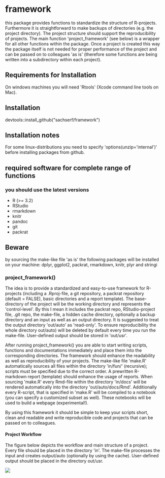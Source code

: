# framework
this package provides functions to standardize the structure of R-projects. Furthermore it is straightforward to make backups of directories (e.g. the project directory). The project structure should support the reproducibility of projects. The main function 'project_framework' (see below) is a wrapper for all other functions within the package. Once a project is created this way the package itself is not needed for proper performance of the project and can be passed on to colleagues 'as is' (therefore some functions are being written into a subdirectory within each project).

## Requirements for Installation
On windows machines you will need 'Rtools' (Xcode command line tools on Mac).

## Installation
devtools::install_github("sachserf/framework")

## Installation notes
For some linux-distributions you need to specify 'options(unzip='internal')' before installing packages from github.

## required software for complete range of functions
### you should use the latest versions
- R (>= 3.2)
- RStudio
- rmarkdown
- knitr
- pandoc
- git
- packrat



## Beware
by sourcing the make-like file 'as is' the following packages will be installed on your machine: dplyr, ggplot2, packrat, rmarkdown, knitr, plyr and stringi

### project_framework()
The idea is to provide a standardized and easy-to-use framework for R-projects (including a .Rproj-file, a git repository, a packrat repository (default = FALSE), basic directories and a report template). The base-directory of the project will be the working directory and represents the 'control-level'. By this I mean it includes the packrat repo, RStudio-project file, .git repo, the make-file, a hidden cache directory, optionally a backup directory and an input as well as an output directory. It is suggested to treat the output directory 'out/auto' as 'read-only'. To ensure reproducibility the whole directory out/auto) will be deleted by default every time you run the make-file. User-defined output should be stored in 'out/usr'.

After running project_framework() you are able to start writing scripts, functions and documentations immediately and place them into the corresponding directories. The framework should enhance the readability as well as reproducibility of your projects. The make-like file 'make.R' automatically sources all files within the directory 'in/fun/' (recursive); scripts must be specified due to the correct order. A prewritten R-markdown report (template) should enhance the usage of reports. When sourcing 'make.R' every Rmd-file within the directory 'in/docs' will be rendered automatically into the directory 'out/auto/docs/Rmd'. Additionally every R-script, that is specified in 'make.R' will be compiled to a notebook (you can specify a customized subset as well). These notebooks will be used to build a webpage (experimental!).

By using this framework it should be simple to keep your scripts short, clean and readable and write reproducible code and projects that can be passed on to colleagues.

#### Project Workflow

The figure below depicts the workflow and main structure of a project. Every file should be placed in the directory 'in'. The make-file processes the input and creates output/auto (optionally by using the cache). User-defined output should be placed in the directory out/usr.

![][1]

[1]: figures/project_workflow.png 

